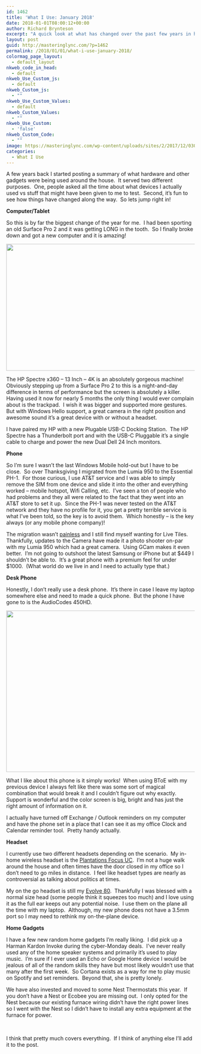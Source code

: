 ```yaml
---
id: 1462
title: 'What I Use: January 2018'
date: 2018-01-01T08:00:12+00:00
author: Richard Brynteson
excerpt: "A quick look at what has changed over the past few years in hardware I'm using on a daily basis.  It's kind of fun to walk down memory lane!"
layout: post
guid: http://masteringlync.com/?p=1462
permalink: /2018/01/01/what-i-use-january-2018/
colormag_page_layout:
  - default_layout
nkweb_code_in_head:
  - default
nkweb_Use_Custom_js:
  - default
nkweb_Custom_js:
  - ""
nkweb_Use_Custom_Values:
  - default
nkweb_Custom_Values:
  - ""
nkweb_Use_Custom:
  - 'false'
nkweb_Custom_Code:
  - ""
image: https://masteringlync.com/wp-content/uploads/sites/2/2017/12/03022010257.jpg
categories:
  - What I Use
---
```

A few years back I started posting a summary of what hardware and other gadgets were being used around the house.  It served two different purposes.  One, people asked all the time about what devices I actually used vs stuff that might have been given to me to test.  Second, it&#8217;s fun to see how things have changed along the way.  So lets jump right in!

**Computer/Tablet**

So this is by far the biggest change of the year for me.  I had been sporting an old Surface Pro 2 and it was getting LONG in the tooth.  So I finally broke down and got a new computer and it is amazing!

<img class="alignnone wp-image-1464" src="https://i1.wp.com/masteringlync.com/wp-content/uploads/sites/2/2017/12/hp-spectre-x360-13-inch-2017-24.jpg?resize=600%2C338&#038;ssl=1" alt="" width="600" height="338" srcset="https://i1.wp.com/masteringlync.com/wp-content/uploads/sites/2/2017/12/hp-spectre-x360-13-inch-2017-24.jpg?w=830&ssl=1 830w, https://i1.wp.com/masteringlync.com/wp-content/uploads/sites/2/2017/12/hp-spectre-x360-13-inch-2017-24.jpg?resize=300%2C169&ssl=1 300w, https://i1.wp.com/masteringlync.com/wp-content/uploads/sites/2/2017/12/hp-spectre-x360-13-inch-2017-24.jpg?resize=768%2C432&ssl=1 768w" sizes="(max-width: 600px) 100vw, 600px" data-recalc-dims="1" /> 

The HP Spectre x360 &#8211; 13 Inch &#8211; 4K is an absolutely gorgeous machine!  Obviously stepping up from a Surface Pro 2 to this is a night-and-day difference in terms of performance but the screen is absolutely a killer.  Having used it now for nearly 5 months the only thing I would ever complain about is the trackpad.  I wish it was bigger and supported more gestures.  But with Windows Hello support, a great camera in the right position and awesome sound it&#8217;s a great device with or without a headset.

I have paired my HP with a new Plugable USB-C Docking Station.  The HP Spectre has a Thunderbolt port and with the USB-C Pluggable it&#8217;s a single cable to charge and power the new Dual Dell 24 Inch monitors.

**Phone**

So I&#8217;m sure I wasn&#8217;t the last Windows Mobile hold-out but I have to be close.  So over Thanksgiving I migrated from the Lumia 950 to the Essential PH-1.  For those curious, I use AT&T service and I was able to simply remove the SIM from one device and slide it into the other and everything worked &#8211; mobile hotspot, Wifi Calling, etc.  I&#8217;ve seen a ton of people who had problems and they all were related to the fact that they went into an AT&T store to set it up.  Since the PH-1 was never tested on the AT&T network and they have no profile for it, you get a pretty terrible service is what I&#8217;ve been told, so the key is to avoid them.  Which honestly &#8211; is the key always (or any mobile phone company)!

The migration wasn&#8217;t [painless](http://masteringlync.com/2017/11/15/migrating-smstext-messages-from-windows-phone-to-android/) and I still find myself wanting for Live Tiles.  Thankfully, updates to the Camera have made it a photo shooter on-par with my Lumia 950 which had a great camera.  Using GCam makes it even better.  I&#8217;m not going to outshoot the latest Samsung or iPhone but at $449 I shouldn&#8217;t be able to.  It&#8217;s a great phone with a premium feel for under $1000.  (What world do we live in and I need to actually type that.)

**Desk Phone**

Honestly, I don&#8217;t really use a desk phone.  It&#8217;s there in case I leave my laptop somewhere else and need to made a quick phone.  But the phone I have gone to is the AudioCodes 450HD.

<img class="alignnone size-full wp-image-1465" src="https://i1.wp.com/masteringlync.com/wp-content/uploads/sites/2/2017/12/4316445.jpg?resize=600%2C430&#038;ssl=1" alt="" width="600" height="430" srcset="https://i1.wp.com/masteringlync.com/wp-content/uploads/sites/2/2017/12/4316445.jpg?w=600&ssl=1 600w, https://i1.wp.com/masteringlync.com/wp-content/uploads/sites/2/2017/12/4316445.jpg?resize=300%2C215&ssl=1 300w" sizes="(max-width: 600px) 100vw, 600px" data-recalc-dims="1" /> 

What I like about this phone is it simply works!  When using BToE with my previous device I always felt like there was some sort of magical combination that would break it and I couldn&#8217;t figure out why exactly.  Support is wonderful and the color screen is big, bright and has just the right amount of information on it.

I actually have turned off Exchange / Outlook reminders on my computer and have the phone set in a place that I can see it as my office Clock and Calendar reminder tool.  Pretty handy actually.

**Headset**

I currently use two different headsets depending on the scenario.  My in-home wireless headset is the [Plantations Focus UC](http://masteringlync.com/2015/09/21/what-i-use-plantronics-voyager-uc-focus-review/).  I&#8217;m not a huge walk around the house and often times have the door closed in my office so I don&#8217;t need to go miles in distance.  I feel like headset types are nearly as controversial as talking about politics at times.

My on the go headset is still my [Evolve 80](http://masteringlync.com/2015/01/13/what-i-use-january-2015/).  Thankfully I was blessed with a normal size head (some people think it squeezes too much) and I love using it as the full ear keeps out any potential noise.  I use them on the plane all the time with my laptop.  Although, my new phone does not have a 3.5mm port so I may need to rethink my on-the-plane device.

**Home Gadgets**

I have a few new random home gadgets I&#8217;m really liking.  I did pick up a Harman Kardon Invoke during the cyber-Monday deals.  I&#8217;ve never really used any of the home speaker systems and primarily it&#8217;s used to play music.  I&#8217;m sure if I ever used an Echo or Google Home device I would be jealous of all of the random skills they have but most likely wouldn&#8217;t use that many after the first week.  So Cortana exists as a way for me to play music on Spotify and set reminders.  Beyond that, she is pretty lonely.

We have also invested and moved to some Nest Thermostats this year.  If you don&#8217;t have a Nest or Ecobee you are missing out.  I only opted for the Nest because our existing furnace wiring didn&#8217;t have the right power lines so I went with the Nest so I didn&#8217;t have to install any extra equipment at the furnace for power.

&nbsp;

I think that pretty much covers everything.  If I think of anything else I&#8217;ll add it to the post.